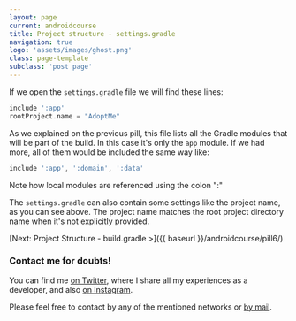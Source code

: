 ```yaml
---
layout: page
current: androidcourse
title: Project structure - settings.gradle
navigation: true
logo: 'assets/images/ghost.png'
class: page-template
subclass: 'post page'
---
```


If we open the `settings.gradle` file we will find these lines:

```groovy
include ':app'
rootProject.name = "AdoptMe"
```

As we explained on the previous pill, this file lists all the Gradle modules that will be part of the build. In this case it's only the `app` module. If we had more, all of them would be included the same way like:

```groovy
include ':app', ':domain', ':data'
```

Note how local modules are referenced using the colon ":"

The `settings.gradle` can also contain some settings like the project name, as you can see above. The project name matches the root project directory name when it's not explicitly provided.

[Next: Project Structure - build.gradle >]({{ baseurl }}/androidcourse/pill6/)

### Contact me for doubts!

You can find me [on Twitter](https://www.twitter.com/JorgeCastilloPR), where I share all my experiences as a developer, and also [on Instagram](https://www.instagram.com/jorgecastillopr).


Please feel free to contact by any of the mentioned networks or [by mail](mailto:jorge.castillo.prz@gmail.com).
